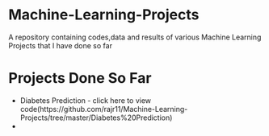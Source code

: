 # Machine-Learning-Projects
A repository containing codes,data and results of various Machine Learning Projects that I have done so far

# Projects Done So Far
<ul>
  <li>Diabetes Prediction - click here to view code</a>(https://github.com/rajr11/Machine-Learning-Projects/tree/master/Diabetes%20Prediction) <li>
  
